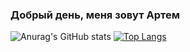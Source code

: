 ### Добрый день, меня зовут Артем


![Anurag's GitHub stats](https://github-readme-stats.vercel.app/api?username=Artem-Usachev&count_private=true&count_private=true&show_icons=true&theme=material-palenight)
[![Top Langs](https://github-readme-stats.vercel.app/api/top-langs/?username=Artem-Usachev&layout=compact&theme=material-palenight)](https://github.com/anuraghazra/github-readme-stats)
